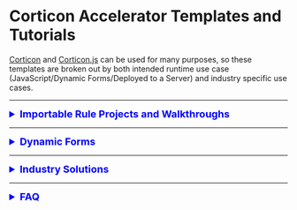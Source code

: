 # Corticon Accelerator Templates and Tutorials

[Corticon](https://www.progress.com/corticon) and [Corticon.js](https://www.progress.com/corticon-js) can be used for many purposes, so these templates are broken out by both intended runtime use case (JavaScript/Dynamic Forms/Deployed to a Server) and industry specific use cases. 

---

<div class="accordion">

<details>
<summary style=" font-weight: bold; font-size: large; color: 0000ff">Importable Rule Projects and Walkthroughs</summary>

### Decision Automation Rules

#### [Calculate Compound Interest](templates/Calculate-Compound-Interest/README.md)

#### [Commission Calculations](templates/Commission-Calculations/README.md)

#### [Hazardous Gas First Order Decay](templates/Hazardous-Gas/README.md)

#### [IPv4 Validation](templates/IPv4-Validation/README.md)

#### [Matchmaking](templates/Matchmaking/README.md)

#### [Oyster Harvesting](templates/Oyster-Harvesting/README.md)

#### [Postage Calculation](templates/Postage-Calculation/README.md).

#### [Sunrise Sunset REST API](templates/Sunrise-Sunset-REST-API/README.md)

#### [Who will be the heir to the throne](templates/Who-is-Heir-to-throne/README.md)

#### [Who won the race](templates/Who-Won-The-Race/README.md)

#### [Work Scheduling Outside of Weekends and Holidays](templates/Working-Days/README.md)

#### [Pharmaceutical Dosing](templates/Pharmaceutical-Dosing/README.md)

#### [Cargo Shipping](templates/Iterating-Collections/README.md)

</div>

<hr>

<details>
<summary style="font-weight: bold; font-size: large; color: 0000ff">Dynamic Forms</summary>

Rule Project templates for use in Corticon.js Studio, and generated into a JavaScript Decision Function driving client-side dynamic form behavior


  #### [Car Insurance Application](templates/Car-Insurance/README.md)
  #### [Registration for a conference](templates/Conference-Registration/README.md)
  #### [Country State City Selector](templates/Country-State-City-Selector/README.md)
  #### [Type 2 Diabetes Risk](templates/Diabetes-Risk-Score-(Type-2)/README.md)
  #### [What's wrong with my plant?](templates/Plant-Clinic/README.md)
  #### [Select Vehicle Model based on make, year based on both](templates/Select-Vehicle-Model-Make-Year/README.md)
  #### [Calculate Income Tax Bill](templates/US-2021-Income-Tax-Calculator/README.md)

</details>
<hr>

<details>
<summary style="font-weight: bold; font-size: large; color: 0000ff">Industry Solutions</summary>

<h3>Clinical Decision Support</h3>

  [Pharmaceutical Dosing](templates/Pharmaceutical-Dosing/README.md)

<h3>Financial Services</h3>

[Calculate Compound Interest](templates/Calculate-Compound-Interest/README.md)  
</details>
<hr>

<details>
<summary style="font-weight: bold; font-size: large; color: 0000ff">FAQ</summary>
<br>
<details>

<summary> How do I import a rule project into Corticon Studio or Corticon.js Studio? </summary>

<div align="left">
    
<iframe width="560" height="315" src="https://www.youtube.com/embed/J4Mizdn3cEk" title="YouTube video player" frameborder="0" allow="accelerometer; autoplay; clipboard-write; encrypted-media; gyroscope; picture-in-picture; web-share" allowfullscreen></iframe>
 
 </div>

</details>

